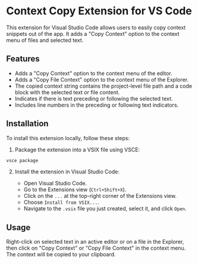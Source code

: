 # Context Copy Extension for VS Code

This extension for Visual Studio Code allows users to easily copy context snippets out of the app. It adds a "Copy Context" option to the context menu of files and selected text.

## Features

- Adds a "Copy Context" option to the context menu of the editor.
- Adds a "Copy File Context" option to the context menu of the Explorer.
- The copied context string contains the project-level file path and a code block with the selected text or file content.
- Indicates if there is text preceding or following the selected text.
- Includes line numbers in the preceding or following text indicators.

## Installation

To install this extension locally, follow these steps:

1. Package the extension into a VSIX file using VSCE:

```bash
vsce package
```

2. Install the extension in Visual Studio Code:

   - Open Visual Studio Code.
   - Go to the Extensions view (`Ctrl+Shift+X`).
   - Click on the `...` at the top-right corner of the Extensions view.
   - Choose `Install from VSIX...`.
   - Navigate to the `.vsix` file you just created, select it, and click `Open`.

## Usage

Right-click on selected text in an active editor or on a file in the Explorer, then click on "Copy Context" or "Copy File Context" in the context menu. The context will be copied to your clipboard.
